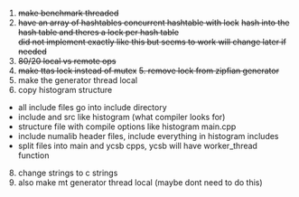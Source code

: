 1. ~~make benchmark threaded~~
2. ~~have an array of hashtables concurrent hashtable with lock~~
~~hash into the hash table and theres a lock per hash table~~  
~~did not implement exactly like this but seems to work will change later if needed~~
3. ~~80/20 local vs remote ops~~
4. ~~make ttas lock instead of mutex~~
~~5. remove lock from zipfian generator~~
6. make the generator thread local 
7. copy histogram structure
- all include files go into include directory
- include and src like histogram (what compiler looks for)
- structure file with compile options like histogram main.cpp
- include numalib header files, include everything in histogram includes
- split files into main and ycsb cpps, ycsb will have worker_thread function
8. change strings to c strings
9. also make mt generator thread local (maybe dont need to do this)